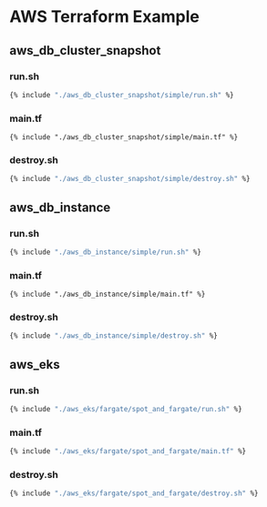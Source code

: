 # AWS Terraform Example

## aws_db_cluster_snapshot

### run.sh

```bash
{% include "./aws_db_cluster_snapshot/simple/run.sh" %}
```

### main.tf

```hcl
{% include "./aws_db_cluster_snapshot/simple/main.tf" %}
```

### destroy.sh

```bash
{% include "./aws_db_cluster_snapshot/simple/destroy.sh" %}
```

## aws_db_instance

### run.sh

```bash
{% include "./aws_db_instance/simple/run.sh" %}
```

### main.tf

```hcl
{% include "./aws_db_instance/simple/main.tf" %}
```

### destroy.sh

```bash
{% include "./aws_db_instance/simple/destroy.sh" %}
```

## aws_eks

### run.sh

```bash
{% include "./aws_eks/fargate/spot_and_fargate/run.sh" %}
```

### main.tf

```bash
{% include "./aws_eks/fargate/spot_and_fargate/main.tf" %}
```

### destroy.sh

```bash
{% include "./aws_eks/fargate/spot_and_fargate/destroy.sh" %}
```